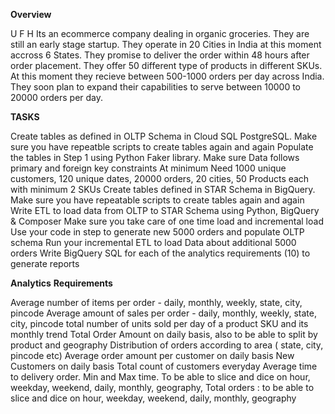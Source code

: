 **Overview**

U F H
Its an ecommerce company dealing in organic groceries.
They are still an early stage startup. They operate in 20 Cities in India at this moment accross 6 States. They promise to deliver the order within 48 hours after order placement. They offer 50 different type of products in different SKUs.
At this moment they recieve between 500-1000 orders per day across India. 
They soon plan to expand their capabilities to serve between 10000 to 20000 orders per day.




**TASKS**

Create tables as defined in  OLTP Schema in Cloud SQL PostgreSQL.
Make sure you have repeatble scripts to create tables again and again
Populate the tables in Step 1 using Python Faker library. Make sure Data follows primary and foreign key constraints
At minimum Need 1000 unique customers, 120 unique dates, 20000 orders, 20 cities, 50 Products each with minimum 2 SKUs
Create tables defined in STAR Schema in BigQuery. Make sure you have repeatable scripts to create tables again and again
Write ETL to load data from OLTP to STAR Schema using Python, BigQuery & Composer
Make sure you take care of one time load and incremental load
Use your code in step to generate new 5000 orders and populate OLTP schema
Run your incremental ETL to load Data about additional 5000 orders
Write BigQuery SQL for each of the analytics requirements (10) to generate reports


**Analytics** **Requirements**

Average number of items per order - daily, monthly, weekly, state, city, pincode
Average amount of sales per order -  daily, monthly, weekly, state, city, pincode
total number of units sold per day of a product SKU and its monthly trend
Total Order Amount on daily basis, also to be able to split by product and geography
Distribution of orders according to area ( state, city, pincode etc)
Average order amount per customer on daily basis
New Customers on daily basis
Total count of customers everyday
Average time to delivery order. Min and Max time. To be able to slice and dice on hour, weekday, weekend, daily, monthly, geography, 
Total orders : to be able to slice and dice on hour, weekday, weekend, daily, monthly, geography


